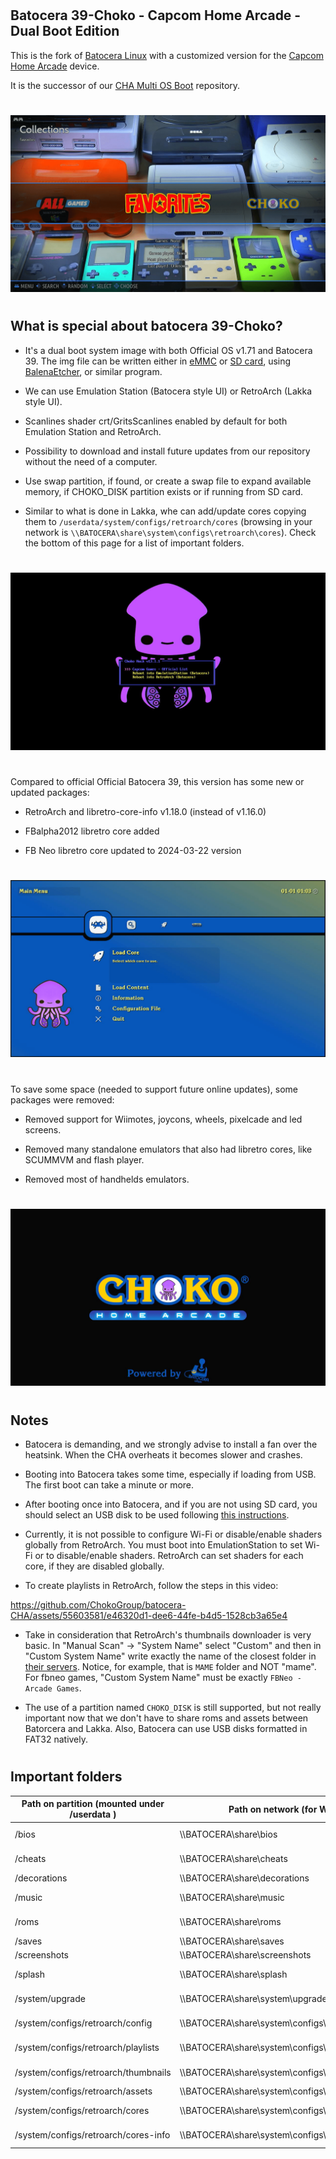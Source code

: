#
## Batocera 39-Choko - Capcom Home Arcade - Dual Boot Edition

This is the fork of [Batocera Linux](https://batocera.org) with a customized version for the [Capcom Home Arcade](https://capcomhomearcade.com) device.

It is the successor of our [CHA Multi OS Boot](https://github.com/ChokoGroup/CHA-Multi-OS-Boot) repository.

#
![Batocera 39 UI](./ChokoGroup/BatoceraFavorites.png)
#

## What is special about batocera 39-Choko?

- It's a dual boot system image with both Official OS v1.71 and Batocera 39. The img file can be written either in [eMMC](https://github.com/lilo-san/cha-documentation#installing-software) or [SD card](https://github.com/lilo-san/cha-documentation#hardware-modifications), using [BalenaEtcher](https://etcher.balena.io), or similar program.

- We can use Emulation Station (Batocera style UI) or RetroArch (Lakka style UI).

- Scanlines shader crt/GritsScanlines enabled by default for both Emulation Station and RetroArch.

- Possibility to download and install future updates from our repository without the need of a computer.

- Use swap partition, if found, or create a swap file to expand available memory, if CHOKO_DISK partition exists or if running from SD card.

- Similar to what is done in Lakka, whe can add/update cores copying them to `/userdata/system/configs/retroarch/cores` (browsing in your network is `\\BATOCERA\share\system\configs\retroarch\cores`). Check the bottom of this page for a list of important folders.


#
![Choko Menu](./ChokoGroup/ChokoMenu.png)
#

Compared to official Official Batocera 39, this version has some new or updated packages:

- RetroArch and libretro-core-info v1.18.0 (instead of v1.16.0)

- FBalpha2012 libretro core added

- FB Neo libretro core updated to 2024-03-22 version


#
![RetroArch Menu](./ChokoGroup/RetroArchMainMenu.png)
#

To save some space (needed to support future online updates), some packages were removed:

- Removed support for Wiimotes, joycons, wheels, pixelcade and led screens.

- Removed many standalone emulators that also had libretro cores, like SCUMMVM and flash player.

- Removed most of handhelds emulators.


#
![Boot screen](./ChokoGroup/ChokoHomeArcade.png)
#

## Notes

- Batocera is demanding, and we strongly advise to install a fan over the heatsink. When the CHA overheats it becomes slower and crashes.

- Booting into Batocera takes some time, especially if loading from USB. The first boot can take a minute or more.

- After booting once into Batocera, and if you are not using SD card, you should select an USB disk to be used following [this instructions](https://wiki.batocera.org/store_games_on_a_second_usb_sata_drive).

- Currently, it is not possible to configure Wi-Fi or disable/enable shaders globally from RetroArch. You must boot into EmulationStation to set Wi-Fi or to disable/enable shaders. RetroArch can set shaders for each core, if they are disabled globally.

- To create playlists in RetroArch, follow the steps in this video:

https://github.com/ChokoGroup/batocera-CHA/assets/55603581/e46320d1-dee6-44fe-b4d5-1528cb3a65e4


- Take in consideration that RetroArch's thumbnails downloader is very basic.
In "Manual Scan" -> "System Name" select "Custom" and then in "Custom System Name" write exactly the name of the closest folder in [their servers](https://thumbnails.libretro.com/).
Notice, for example, that is `MAME` folder and NOT "mame". For fbneo games, "Custom System Name" must be exactly `FBNeo - Arcade Games`.

- The use of a partition named `CHOKO_DISK` is still supported, but not really important now that we don't have to share roms and assets between Batorcera and Lakka. Also, Batocera can use USB disks formatted in FAT32 natively.

#

## Important folders

| Path on partition (mounted under /userdata ) | Path on network (for Windows) | Use and Notes |
| --- | --- | --- |
| /bios | \\\\BATOCERA\\share\\bios | BIOS files required for some emulators; https://wiki.batocera.org/add_games_bios#adding_bios_files |
| /cheats | \\\\BATOCERA\\share\\cheats | "cht" and "saves" folders for using cheats in RetroArch; https://docs.libretro.com/guides/cheat-codes/ |
| /decorations | \\\\BATOCERA\\share\\decorations | Bezels and overlays; https://wiki.batocera.org/decoration |
| /music | \\\\BATOCERA\\share\\music | Emulation Station music; https://wiki.batocera.org/emulationstation:music |
| /roms | \\\\BATOCERA\\share\\roms | Folders with games for each supported emulator/system; https://wiki.batocera.org/add_games_bios#adding_roms |
| /saves | \\\\BATOCERA\\share\\saves | Folders with savegames and savestates. |
| /screenshots | \\\\BATOCERA\\share\\screenshots | Folders with screenshots taken from games. |
| /splash | \\\\BATOCERA\\share\\splash | Custom images/videos to show while booting; https://wiki.batocera.org/splash_boot |
| /system/upgrade | \\\\BATOCERA\\share\\system\\upgrade | Used to download "boot.tar.xz" for upgrading Batocera; https://wiki.batocera.org/upgrade_manually |
| /system/configs/retroarch/config | \\\\BATOCERA\\share\\system\\configs\\retroarch\\config | Is where RetroArch saves remmapping files and overlays \*.cfg |
| /system/configs/retroarch/playlists | \\\\BATOCERA\\share\\system\\configs\\retroarch\\playlists | Playlists for RetroArch; https://docs.libretro.com/guides/roms-playlists-thumbnails/ |
| /system/configs/retroarch/thumbnails | \\\\BATOCERA\\share\\system\\configs\\retroarch\\thumbnails | Thumbnails for RetroArch' playlists; https://docs.libretro.com/guides/roms-playlists-thumbnails/ |
| /system/configs/retroarch/assets | \\\\BATOCERA\\share\\system\\configs\\retroarch\\assets | Assets for RetroArch' menus (icons). |
| /system/configs/retroarch/cores | \\\\BATOCERA\\share\\system\\configs\\retroarch\\cores | Libretro cores (\*.so files); Files here will add or replace existing cores. |
| /system/configs/retroarch/cores-info | \\\\BATOCERA\\share\\system\\configs\\retroarch\\cores-info | \*.info file for cores; Files here will add or replace existing info files. |
